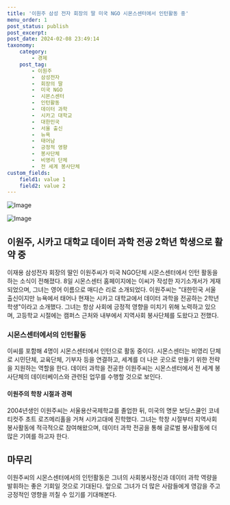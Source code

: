 ```yaml
---
title: '이원주 삼성 전자 회장의 딸 미국 NGO 시몬스센터에서 인턴활동 중'
menu_order: 1
post_status: publish
post_excerpt: 
post_date: 2024-02-08 23:49:14
taxonomy:
    category:
        - 경제
    post_tag:
        - 이원주
        -  삼성전자
        -  회장의 딸
        -  미국 NGO
        -  시몬스센터
        -  인턴활동
        -  데이터 과학
        -  시카고 대학교
        -  대한민국
        -  서울 출신
        -  뉴욕
        -  태어남
        -  긍정적 영향
        -  봉사단체
        -  비영리 단체
        -  전 세계 봉사단체
custom_fields:
    field1: value 1
    field2: value 2
---
```


![Image](https://imgnews.pstatic.net/image/005/2024/02/08/2024020804595236631_1707335992_0019146555_20240208102803989.jpg?type=w647)

![Image](https://imgnews.pstatic.net/image/005/2024/02/08/2024020804591936630_1707335959_0019146555_20240208102804003.jpg?type=w647)

## 이원주, 시카고 대학교 데이터 과학 전공 2학년 학생으로 활약 중
이재용 삼성전자 회장의 딸인 이원주씨가 미국 NGO단체 시몬스센터에서 인턴 활동을 하는 소식이 전해졌다. 8일 시몬스센터 홈페이지에는 이씨가 작성한 자기소개서가 게재되었으며, 그녀는 영어 이름으로 매디슨 리로 소개되었다. 이원주씨는 "대한민국 서울 출신이지만 뉴욕에서 태어나 현재는 시카고 대학교에서 데이터 과학을 전공하는 2학년 학생"이라고 소개했다. 그녀는 항상 사회에 긍정적 영향을 미치기 위해 노력하고 있으며, 고등학교 시절에는 캠퍼스 근처와 내부에서 지역사회 봉사단체를 도왔다고 전했다.
### 시몬스센터에서의 인턴활동
이씨를 포함해 4명이 시몬스센터에서 인턴으로 활동 중이다. 시몬스센터는 비영리 단체로 시민단체, 교육단체, 기부자 등을 연결하고, 세계를 더 나은 곳으로 만들기 위한 전략을 지원하는 역할을 한다. 데이터 과학을 전공한 이원주씨는 시몬스센터에서 전 세계 봉사단체의 데이터베이스와 관련된 업무를 수행할 것으로 보인다.
#### 이원주의 학창 시절과 경력
2004년생인 이원주씨는 서울용산국제학교를 졸업한 뒤, 미국의 명문 보딩스쿨인 코네티컷주 초트 로즈메리홀을 거쳐 시카고대에 진학했다. 그녀는 학창 시절부터 지역사회 봉사활동에 적극적으로 참여해왔으며, 데이터 과학 전공을 통해 글로벌 봉사활동에 더 많은 기여를 하고자 한다.
## 마무리
이원주씨의 시몬스센터에서의 인턴활동은 그녀의 사회봉사정신과 데이터 과학 역량을 발휘하는 좋은 기회일 것으로 기대된다. 앞으로 그녀가 더 많은 사람들에게 영감을 주고 긍정적인 영향을 끼칠 수 있기를 기대해본다.
